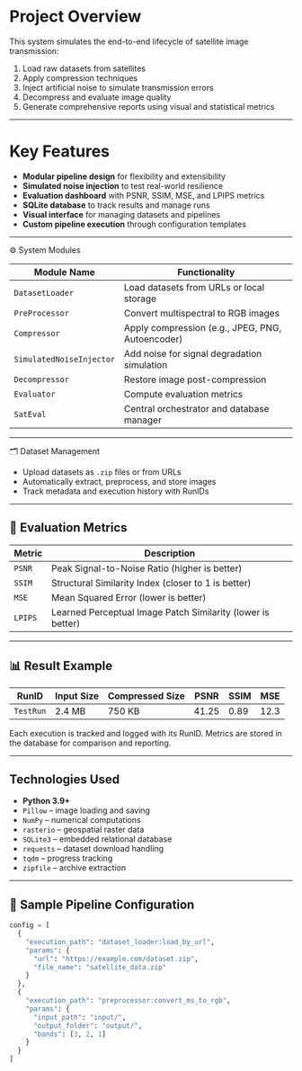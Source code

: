 # Project Overview

This system simulates the end-to-end lifecycle of satellite image transmission:

1. Load raw datasets from satellites
2. Apply compression techniques
3. Inject artificial noise to simulate transmission errors
4. Decompress and evaluate image quality
5. Generate comprehensive reports using visual and statistical metrics

---
# Key Features

-  **Modular pipeline design** for flexibility and extensibility
-  **Simulated noise injection** to test real-world resilience
-  **Evaluation dashboard** with PSNR, SSIM, MSE, and LPIPS metrics
-  **SQLite database** to track results and manage runs
-  **Visual interface** for managing datasets and pipelines
-  **Custom pipeline execution** through configuration templates

---

⚙️ System Modules

| Module Name            | Functionality                                           |
|------------------------|---------------------------------------------------------|
| `DatasetLoader`        | Load datasets from URLs or local storage                |
| `PreProcessor`         | Convert multispectral to RGB images                     |
| `Compressor`           | Apply compression (e.g., JPEG, PNG, Autoencoder)        |
| `SimulatedNoiseInjector` | Add noise for signal degradation simulation           |
| `Decompressor`         | Restore image post-compression                          |
| `Evaluator`            | Compute evaluation metrics                              |
| `SatEval`              | Central orchestrator and database manager               |

---

🗂️ Dataset Management

- Upload datasets as `.zip` files or from URLs
- Automatically extract, preprocess, and store images
- Track metadata and execution history with RunIDs

---

## 🧪 Evaluation Metrics

| Metric     | Description                                            |
|------------|--------------------------------------------------------|
| `PSNR`     | Peak Signal-to-Noise Ratio (higher is better)         |
| `SSIM`     | Structural Similarity Index (closer to 1 is better)   |
| `MSE`      | Mean Squared Error (lower is better)                  |
| `LPIPS`    | Learned Perceptual Image Patch Similarity (lower is better) |

---

## 📊 Result Example

| RunID     | Input Size | Compressed Size | PSNR  | SSIM | MSE  |
|-----------|-------------|------------------|--------|------|------|
| `TestRun` | 2.4 MB      | 750 KB           | 41.25  | 0.89 | 12.3 |

Each execution is tracked and logged with its RunID. Metrics are stored in the database for comparison and reporting.

---

## Technologies Used

- **Python 3.9+**
- `Pillow` – image loading and saving
- `NumPy` – numerical computations
- `rasterio` – geospatial raster data
- `SQLite3` – embedded relational database
- `requests` – dataset download handling
- `tqdm` – progress tracking
- `zipfile` – archive extraction

---

## 🔄 Sample Pipeline Configuration

```python
config = [
  {
    "execution_path": "dataset_loader:load_by_url",
    "params": {
      "url": "https://example.com/dataset.zip",
      "file_name": "satellite_data.zip"
    }
  },
  {
    "execution_path": "preprocessor:convert_ms_to_rgb",
    "params": {
      "input_path": "input/",
      "output_folder": "output/",
      "bands": [3, 2, 1]
    }
  }
]
